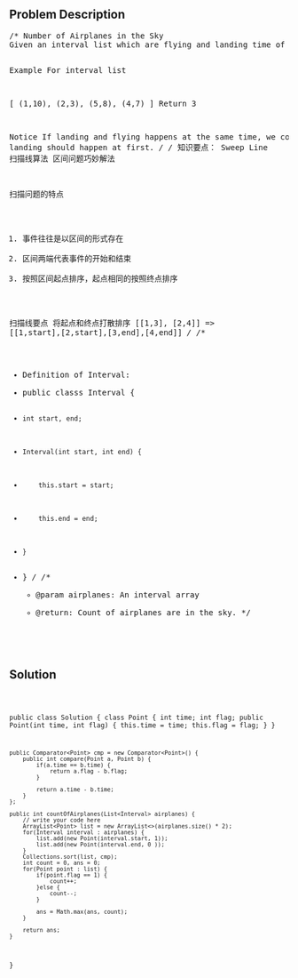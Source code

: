 <!--
<style>
  body { font-family: Arial, sans-serif; }
  .container { max-width: 700px; margin: 0 auto; padding: 10px; }
  .comment-block { background-color: #f9f9f9; padding: 10px; border-left: 5px solid #ccc; overflow-wrap: break-word; white-space: pre-wrap; }
  .code-block { background-color: #f4f4f4; padding: 10px; border: 1px solid #ddd; overflow-wrap: break-word; white-space: pre-wrap; }
</style>
-->

<div class='container'>
<h2>Problem Description</h2>
<div class='comment-block'>
<pre>
/* Number of Airplanes in the Sky
Given an interval list which are flying and landing time of the flight. How many airplanes are on the sky at most?

Example
For interval list

[
  (1,10),
  (2,3),
  (5,8),
  (4,7)
]
Return 3

Notice
If landing and flying happens at the same time, we consider landing should happen at first.
*/
/* 知识要点：
Sweep Line
扫描线算法 区间问题巧妙解法

扫描问题的特点
1. 事件往往是以区间的形式存在
2. 区间两端代表事件的开始和结束
3. 按照区间起点排序，起点相同的按照终点排序

扫描线要点
将起点和终点打散排序
[[1,3], [2,4]] => [[1,start],[2,start],[3,end],[4,end]]
*/
/**
 * Definition of Interval:
 * public classs Interval {
 *     int start, end;
 *     Interval(int start, int end) {
 *         this.start = start;
 *         this.end = end;
 *     }
 * }
 */
    /**
     * @param airplanes: An interval array
     * @return: Count of airplanes are in the sky.
     */
</pre>
</div>

<h2>Solution</h2>
<div class='code-block'>
<pre><code class='language-java'>



public class Solution {
    class Point {
        int time;
        int flag;
        public Point(int time, int flag) {
            this.time = time;
            this.flag = flag;
        }
    }
    
    public Comparator<Point> cmp = new Comparator<Point>() {
        public int compare(Point a, Point b) {
            if(a.time == b.time) {
                return a.flag - b.flag;
            }
            
            return a.time - b.time;
        }
    };
    
    public int countOfAirplanes(List<Interval> airplanes) {
        // write your code here
        ArrayList<Point> list = new ArrayList<>(airplanes.size() * 2);
        for(Interval interval : airplanes) {
            list.add(new Point(interval.start, 1));
            list.add(new Point(interval.end, 0 ));
        }
        Collections.sort(list, cmp);
        int count = 0, ans = 0;
        for(Point point : list) {
            if(point.flag == 1) {
                count++;
            }else {
                count--;
            }
            
            ans = Math.max(ans, count);
        }
        
        return ans;
    }
}</code></pre>
</div>
</div>
